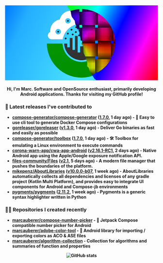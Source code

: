 <p align="center">
	<img src="https://raw.githubusercontent.com/marcauberer/marcauberer/master/images/frontpage-image.jpg">
	<br><br>
	<b>Hi, I'm Marc. Software and OpenSource enthusiast, primarily developing Android applications. Thanks for visiting my GitHub profile!
</p>

### 🚀 Latest releases I've contributed to


- [compose-generator/compose-generator](https://github.com/compose-generator/compose-generator) ([1.7.0](https://github.com/compose-generator/compose-generator/releases/tag/1.7.0), 1 day ago) - 🐳 Easy to use cli tool to generate Docker Compose configurations
- [goreleaser/goreleaser](https://github.com/goreleaser/goreleaser) ([v1.3.0](https://github.com/goreleaser/goreleaser/releases/tag/v1.3.0), 1 day ago) - Deliver Go binaries as fast and easily as possible
- [compose-generator/toolbox](https://github.com/compose-generator/toolbox) ([1.7.0](https://github.com/compose-generator/toolbox/releases/tag/1.7.0), 1 day ago) - 🛠️ Toolbox for emulating a Linux environment to execute commands
- [corona-warn-app/cwa-app-android](https://github.com/corona-warn-app/cwa-app-android) ([v2.16.1-RC1](https://github.com/corona-warn-app/cwa-app-android/releases/tag/v2.16.1-RC1), 2 days ago) - Native Android app using the Apple/Google exposure notification API.
- [files-community/Files](https://github.com/files-community/Files) ([v2.1](https://github.com/files-community/Files/releases/tag/v2.1), 5 days ago) - A modern file manager that pushes the boundaries of the platform.
- [mikepenz/AboutLibraries](https://github.com/mikepenz/AboutLibraries) ([v10.0.0-b07](https://github.com/mikepenz/AboutLibraries/releases/tag/v10.0.0-b07), 1 week ago) - AboutLibraries automatically collects all dependencies and licenses of any gradle project (Kotlin Multi Platform), and provides easy to integrate UI components for Android and Compose-jb environments 
- [pygments/pygments](https://github.com/pygments/pygments) ([2.11.2](https://github.com/pygments/pygments/releases/tag/2.11.2), 1 week ago) - Pygments is a generic syntax highlighter written in Python

### 👨‍💻 Repositories I created recently
- [marcauberer/compose-number-picker](https://github.com/marcauberer/compose-number-picker) - 🔢 Jetpack Compose compatible number picker for Android
- [marcauberer/adobe-color-tool](https://github.com/marcauberer/adobe-color-tool) - 🎨 Android library for importing / exporting colors as ACO &amp; ASE files
- [marcauberer/algorithm-collection](https://github.com/marcauberer/algorithm-collection) - Collection for algorithms and summaries of function and properties

<p align="center">
	<img src="https://github-readme-stats.vercel.app/api?username=marcauberer&show_icons=true&theme=dark" alt="GitHub stats">
</p>
